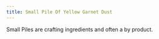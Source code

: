```yaml
---
title: Small Pile Of Yellow Garnet Dust
---
```


<ItemImage file="small_pile_of_yellow_garnet_dust" alt="Small Pile Of Yellow Garnet Dust" size="200" />

Small Piles are crafting ingredients and often a by product.
